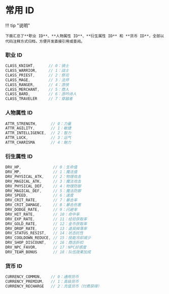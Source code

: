 # 常用 ID

!!! tip "说明"

    下面汇总了**职业 ID**、**人物属性 ID**、**衍生属性 ID** 和 **货币 ID**，全部以代码注释方式归档，方便开发直接引用或查阅。

### 职业 ID

```csharp
CLASS_KNIGHT,      // 0：骑士
CLASS_WARRIOR,     // 1：战士
CLASS_PRIEST,      // 2：祭司
CLASS_MAGE,        // 3：法师
CLASS_RANGER,      // 4：游侠
CLASS_MERCHANT,    // 5：商人
CLASS_BARD,        // 6：游吟诗人
CLASS_TRAVELER     // 7：穿越者
```

### 人物属性 ID

```csharp
ATTR_STRENGTH,      // 0：力量
ATTR_AGILITY,       // 1：敏捷
ATTR_INTELLIGENCE,  // 2：智力
ATTR_LUCK,          // 3：运气
ATTR_CHARISMA       // 4：魅力
```

### 衍生属性 ID

```csharp
DRV_HP,              // 0：生命值
DRV_MP,              // 1：魔法值
DRV_PHYSICAL_ATK,    // 2：物理攻击
DRV_MAGICAL_ATK,     // 3：魔法攻击
DRV_PHYSICAL_DEF,    // 4：物理防御
DRV_MAGICAL_DEF,     // 5：魔法防御
DRV_SPEED,           // 6：速度
DRV_CRIT_RATE,       // 7：暴击率
DRV_CRIT_DAMAGE,     // 8：暴击伤害
DRV_DODGE_RATE,      // 9：闪避率
DRV_HIT_RATE,        // 10：命中率
DRV_EXP_RATE,        // 11：经验获取率
DRV_GOLD_RATE,       // 12：金币获取率
DRV_DROP_RATE,       // 13：道具掉落率
DRV_STATUS_RESIST,   // 14：状态抗性
DRV_COOLDOWN_REDUCE, // 15：技能冷却减少
DRV_SHOP_DISCOUNT,   // 16：商店折扣
DRV_NPC_FAVOR,       // 17：NPC好感度
DRV_TEAM_BONUS       // 18：队伍效果加成
```

### 货币 ID

```csharp
CURRENCY_COMMON,    // 0：通用货币
CURRENCY_PREMIUM,   // 1：高级货币
CURRENCY_RECHARGE   // 2：充值货币（付费获得）
```

